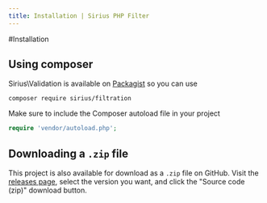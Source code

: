 ```yaml
---
title: Installation | Sirius PHP Filter
---
```


#Installation

## Using composer

Sirius\Validation is available on [Packagist](https://packagist.org/packages/siriusphp/filtration) so you can use
```
composer require sirius/filtration
```

Make sure to include the Composer autoload file in your project
```php
require 'vendor/autoload.php';
```

## Downloading a `.zip` file

This project is also available for download as a `.zip` file on GitHub. Visit the [releases page](https://github.com/siriusphp/filtration/releases), select the version you want, and click the "Source code (zip)" download button.